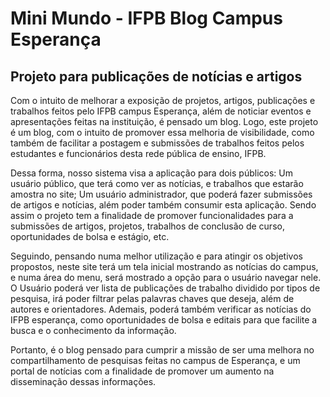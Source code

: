 # Mini Mundo - IFPB Blog Campus Esperança

## Projeto para publicações de notícias e artigos

Com o intuito de melhorar a exposição de projetos, artigos, publicações e trabalhos feitos pelo IFPB campus Esperança,
além de noticiar eventos e apresentações feitas na instituição, é pensado um blog. Logo, este projeto é um blog, com o
intuito de promover essa melhoria de visibilidade, como também de facilitar a postagem e submissões de trabalhos feitos
pelos estudantes e funcionários desta rede pública de ensino, IFPB.

Dessa forma, nosso sistema visa a aplicação para dois públicos: Um usuário público, que terá como ver as notícias, e
trabalhos que estarão amostra no site; Um usuário administrador, que poderá fazer submissões de artigos e notícias, além
poder também consumir esta aplicação. Sendo assim o projeto tem a finalidade de promover funcionalidades para a
submissões de artigos, projetos, trabalhos de conclusão de curso, oportunidades de bolsa e estágio, etc.

Seguindo, pensando numa melhor utilização e para atingir os objetivos propostos, neste site terá um tela inicial
mostrando as notícias do campus, e numa área do menu, será mostrado a opção para o usuário navegar nele. O Usuário
poderá ver lista de publicações de trabalho dividido por tipos de pesquisa, irá poder filtrar pelas palavras chaves que
deseja, além de autores e orientadores. Ademais, poderá também verificar as notícias do IFPB esperança, como
oportunidades de bolsa e editais para que facilite a busca e o conhecimento da informação.

Portanto, é o blog pensado para cumprir a missão de ser uma melhora no compartilhamento de pesquisas feitas no campus de
Esperança, e um portal de notícias com a finalidade de promover um aumento na disseminação dessas informações.
